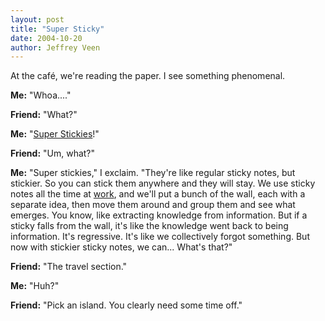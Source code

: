 ```yaml
--- 
layout: post
title: "Super Sticky"
date: 2004-10-20
author: Jeffrey Veen
---
```

At the caf&eacute;, we're reading the paper. I see something phenomenal.

<strong>Me:</strong> "Whoa...."

<strong>Friend:</strong> "What?"

<strong>Me:</strong> "<a href="http://products3.3m.com/catalog/us/en001/Post-it/notes_flags/node_TX7863R5ZTbe/root_GST1T4S9TCgv/vroot_F376ZV1HQVge/gvel_M3337JSC2Zgl/theme_us_postit_3_0/command_AbcPageHandler/output_html">Super Stickies</a>!"

<strong>Friend:</strong> "Um, what?"

<strong>Me:</strong> "Super stickies," I exclaim. "They're like regular sticky notes, but stickier. So you can stick them anywhere and they will stay. We use sticky notes all the time at <a href="http://adaptivepath.com/">work</a>, and we'll put a bunch of the wall, each with a separate idea, then move them around and group them and see what emerges. You know, like extracting knowledge from information. But if a sticky falls from the wall, it's like the knowledge went back to being information. It's regressive. It's like we collectively forgot something. But now with stickier sticky notes, we can... What's that?"

<strong>Friend:</strong> "The travel section."

<strong>Me:</strong> "Huh?"

<strong>Friend:</strong> "Pick an island. You clearly need some time off."

&#8203;